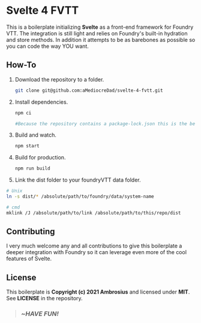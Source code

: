 # Svelte 4 FVTT

This is a boilerplate initializing **Svelte** as a front-end framework for Foundry VTT. The integration is still light and relies on Foundry's built-in hydration and store methods. In addition it attempts to be as barebones as possible so you can code the way YOU want.

## How-To

1. Download the repository to a folder.
    ```bash
    git clone git@github.com:aMediocreDad/svelte-4-fvtt.git
    ```
2. Install dependencies.

    ```bash
    npm ci

    #Because the repository contains a package-lock.json this is the best way to do it.
    ```

3. Build and watch.

    ```bash
    npm start
    ```

4. Build for production.

    ```bash
    npm run build
    ```

5. Link the dist folder to your foundryVTT data folder.

```bash
# Unix
ln -s dist/* /absolute/path/to/foundry/data/system-name

# cmd
mklink /J /absolute/path/to/link /absolute/path/to/this/repo/dist

```

## Contributing

I very much welcome any and all contributions to give this boilerplate a deeper integration with Foundry so it can leverage even more of the cool features of Svelte.

## License

This boilerplate is **Copyright (c) 2021 Ambrosius** and licensed under **MIT**. See **LICENSE** in the repository.

> ### ~_HAVE FUN!_
